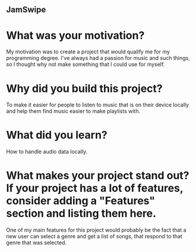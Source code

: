 ## JamSwipe
# What was your motivation? 
My motivation was to create a project that would qualify me for my programming degree. 
I've always had a passion for music and such things, so I thought why not make something that I could use for myself.
# Why did you build this project?
To make it easier for people to listen to music that is on their device locally and help them find music easier to make playlists with.
# What did you learn?
How to handle audio data locally.
# What makes your project stand out? If your project has a lot of features, consider adding a "Features" section and listing them here.
One of my main features for this project would probably be the fact that a new user can select a genre and get a list of songs,
that respond to that genre that was selected.

